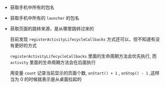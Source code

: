 * 获取手机中所有的包名

* 获取手机中所有的 `launcher` 的包名

* 获取页面的跳转来源，是从哪里跳转过来的

    目前发现 `registerActivityLifecycleCallbacks` 方式还可以，但不知道有没有更好的方式
    
    `registerActivityLifecycleCallbacks` 里面的生命周期方法会优先执行, 而 `activity` 里面的生命周期方法会在后面执行
    
    用变量 `count` 记录当前显示的页面个数, `onStart() + 1` , `onStop() - 1` ,这样当为 0 的时候就表示是从桌面拉起的